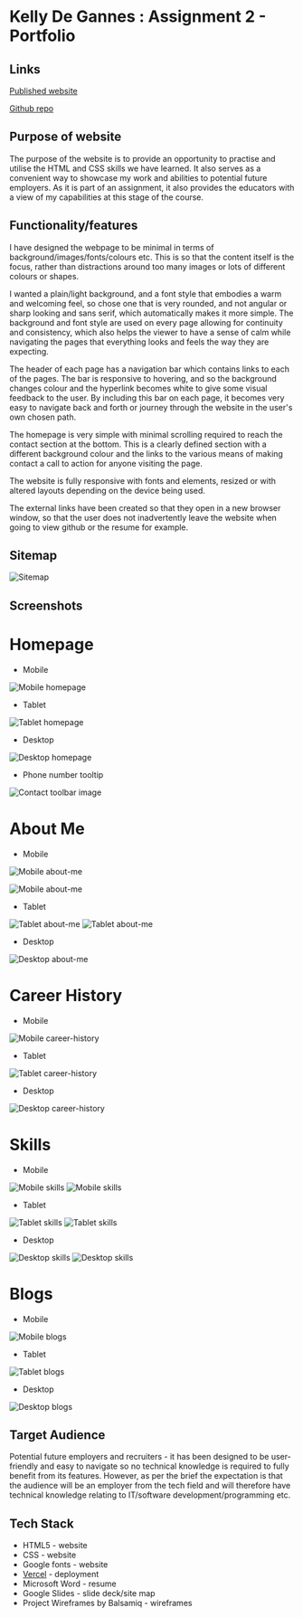 # Kelly De Gannes : Assignment 2 - Portfolio

## Links 
[Published website](https://t1-a2-portfolio-three.vercel.app/)

[Github repo](https://github.com/krd81/T1A2_Portfolio.git)

## Purpose of website
The purpose of the website is to provide an opportunity to practise and utilise the HTML and CSS skills we have learned. It also serves as a convenient way to showcase my work and abilities to potential future employers. As it is part of an assignment, it also provides the educators with a view of my capabilities at this stage of the course.

## Functionality/features
I have designed the webpage to be minimal in terms of background/images/fonts/colours etc. This is so that the content itself is the focus, rather than distractions around too many images or lots of different colours or shapes.

I wanted a plain/light background, and a font style that embodies a warm and welcoming feel, so chose one that is very rounded, and not angular or sharp looking and sans serif, which automatically makes it more simple. The background and font style are used on every page allowing for continuity and consistency, which also helps the viewer to have a sense of calm while navigating the pages that everything looks and feels the way they are expecting.

The header of each page has a navigation bar which contains links to each of the pages. The bar is responsive to hovering, and so the background changes colour and the hyperlink becomes white to give some visual feedback to the user. By including this bar on each page, it becomes very easy to navigate back and forth or journey through the website in the user's own chosen path.

The homepage is very simple with minimal scrolling required to reach the contact section at the bottom. This is a clearly defined section with a different background colour and the links to the various means of making contact a call to action for anyone visiting the page.

The website is fully responsive with fonts and elements, resized or with altered layouts depending on the device being used.

The external links have been created so that they open in a new browser window, so that the user does not inadvertently leave the website when going to view github or the resume for example. 

## Sitemap
![Sitemap](./docs/sitemap.png)

## Screenshots
# Homepage
- Mobile

![Mobile homepage](./docs/homepage-mobile.png)  
- Tablet

![Tablet homepage](./docs/homepage-tablet.png)  

- Desktop

![Desktop homepage](./docs/homepage-desktop.png)

- Phone number tooltip

![Contact toolbar image](./docs/phone-number-on-hover.png)

# About Me
- Mobile

![Mobile about-me](./docs/about-me-mobile-1.png)  

![Mobile about-me](./docs/about-me-mobile-2.png)  
- Tablet

![Tablet about-me](./docs/about-me-tablet-1.png)  ![Tablet about-me](./docs/about-me-tablet-2.png)

- Desktop

![Desktop about-me](./docs/about-me-desktop.png)  



# Career History
- Mobile

![Mobile career-history](./docs/career-history-mobile.png)
- Tablet

![Tablet career-history](./docs/career-history-tablet.png)

- Desktop

![Desktop career-history](./docs/career-history-desktop.png)



# Skills
- Mobile

![Mobile skills](./docs/skills-mobile-1.png)  ![Mobile skills](./docs/skills-mobile-2.png)  
- Tablet

![Tablet skills](./docs/skills-tablet-1.png)  ![Tablet skills](./docs/skills-tablet-2.png)

- Desktop

![Desktop skills](./docs/skills-desktop-1.png)  ![Desktop skills](./docs/skills-desktop-2.png)



# Blogs
- Mobile

![Mobile blogs](./docs/blogs-mobile.png)  
- Tablet

![Tablet blogs](./docs/blogs-tablet.png)  

- Desktop

![Desktop blogs](./docs/blogs-desktop.png)


## Target Audience
Potential future employers and recruiters - it has been designed to be user-friendly and easy to navigate so no technical knowledge is required to fully benefit from its features. However, as per the brief the expectation is that the audience will be an employer from the tech field and will therefore have technical knowledge relating to IT/software development/programming etc.

## Tech Stack
- HTML5 - website
- CSS - website
- Google fonts - website
- [Vercel](https://vercel.com) - deployment
- Microsoft Word - resume
- Google Slides - slide deck/site map
- Project Wireframes by Balsamiq - wireframes
